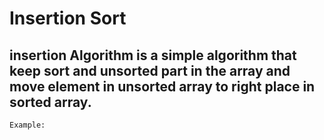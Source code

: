 # Insertion Sort

## insertion Algorithm is a simple algorithm that keep sort and unsorted part in the array and move element in unsorted array to right place in sorted array.

    Example: